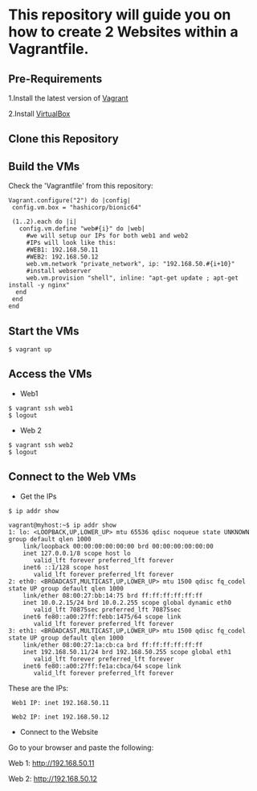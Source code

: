 # This repository will guide you on how to create 2 Websites within a Vagrantfile.


## Pre-Requirements

1.Install the latest version of [Vagrant](https://www.vagrantup.com/docs/installation)

2.Install [VirtualBox](https://www.virtualbox.org/)

## Clone this Repository


## Build the VMs
Check the 'Vagrantfile' from this repository:
```
Vagrant.configure("2") do |config|
 config.vm.box = "hashicorp/bionic64"

 (1..2).each do |i|
   config.vm.define "web#{i}" do |web|
     #we will setup our IPs for both web1 and web2 
     #IPs will look like this:
     #WEB1: 192.168.50.11
     #WEB2: 192.168.50.12
     web.vm.network "private_network", ip: "192.168.50.#{i+10}" 
     #install webserver
     web.vm.provision "shell", inline: "apt-get update ; apt-get install -y nginx"
  end
 end
end
```

## Start the VMs

```$ vagrant up```

## Access the VMs

- Web1
```
$ vagrant ssh web1
$ logout
```

- Web 2
```
$ vagrant ssh web2
$ logout
```
## Connect to the Web VMs

- Get the IPs

```$ ip addr show```
```
vagrant@myhost:~$ ip addr show
1: lo: <LOOPBACK,UP,LOWER_UP> mtu 65536 qdisc noqueue state UNKNOWN group default qlen 1000
    link/loopback 00:00:00:00:00:00 brd 00:00:00:00:00:00
    inet 127.0.0.1/8 scope host lo
       valid_lft forever preferred_lft forever
    inet6 ::1/128 scope host 
       valid_lft forever preferred_lft forever
2: eth0: <BROADCAST,MULTICAST,UP,LOWER_UP> mtu 1500 qdisc fq_codel state UP group default qlen 1000
    link/ether 08:00:27:bb:14:75 brd ff:ff:ff:ff:ff:ff
    inet 10.0.2.15/24 brd 10.0.2.255 scope global dynamic eth0
       valid_lft 70875sec preferred_lft 70875sec
    inet6 fe80::a00:27ff:febb:1475/64 scope link 
       valid_lft forever preferred_lft forever
3: eth1: <BROADCAST,MULTICAST,UP,LOWER_UP> mtu 1500 qdisc fq_codel state UP group default qlen 1000
    link/ether 08:00:27:1a:cb:ca brd ff:ff:ff:ff:ff:ff
    inet 192.168.50.11/24 brd 192.168.50.255 scope global eth1
       valid_lft forever preferred_lft forever
    inet6 fe80::a00:27ff:fe1a:cbca/64 scope link 
       valid_lft forever preferred_lft forever
```
These are the IPs:
```
 Web1 IP: inet 192.168.50.11
 
 Web2 IP: inet 192.168.50.12
```


- Connect to the Website

Go to your browser and paste the following:

Web 1: http://192.168.50.11

Web 2: http://192.168.50.12

